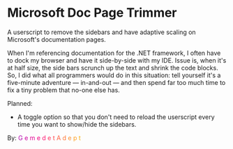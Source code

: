 # Microsoft Doc Page Trimmer
A userscript to remove the sidebars and have adaptive scaling on Microsoft's documentation pages.

When I'm referencing documentation for the .NET framework, I often have to dock my browser and have it side-by-side with my IDE. Issue is, when it's at half size, the side bars scrunch up the text and shrink the code blocks. So, I did what all programmers would do in this situation: tell yourself it's a five-minute adventure — in-and-out — and then spend far too much time to fix a tiny problem that no-one else has.

Planned:
* A toggle option so that you don't need to reload the userscript every time you want to show/hide the sidebars.

<span>By: <span>
<span style="color:#b109ae;">G</span>
<span style="color:#cb00a0;">e</span>
<span style="color:#e10091;">m</span>
<span style="color:#f10081;">e</span>
<span style="color:#fd1671;">d</span>
<span style="color:#ff3462;">e</span>
<span style="color:#ff4c53;">t</span>
<span style="color:#ff6345;">A</span>
<span style="color:#ff7838;">d</span>
<span style="color:#ff8c2b;">e</span>
<span style="color:#ff9f22;">p</span>
<span style="color:#f7b11e;">t</span>
